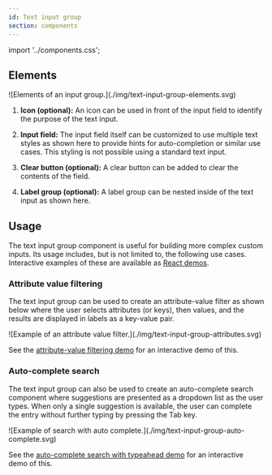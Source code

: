 ```yaml
---
id: Text input group
section: components
---
```


import '../components.css';

## Elements

<div class="ws-docs-content-img">
![Elements of an input group.](./img/text-input-group-elements.svg)
</div>

1. **Icon (optional):** An icon can be used in front of the input field to identify the purpose of the text input.

2. **Input field:** The input field itself can be customized to use multiple text styles as shown here to provide hints for auto-completion or similar use cases. This styling is not possible using a standard text input.

3. **Clear button (optional):** A clear button can be added to clear the contents of the field.

4. **Label group (optional):** A label group can be nested inside of the text input as shown here.

## Usage

The text input group component is useful for building more complex custom inputs. Its usage includes, but is not limited to, the following use cases. Interactive examples of these are available as [React demos](/components/text-input-group/react-demos).

### Attribute value filtering

The text input group can be used to create an attribute-value filter as shown below where the user selects attributes (or keys), then values, and the results are displayed in labels as a key-value pair.

<div class="ws-docs-content-img">
![Example of an attribute value filter.](./img/text-input-group-attributes.svg)
</div>

See the [attribute-value filtering demo](/components/text-input-group/react-demos#attribute-value-filtering) for an interactive demo of this.

### Auto-complete search

The text input group can also be used to create an auto-complete search component where suggestions are presented as a dropdown list as the user types. When only a single suggestion is available, the user can complete the entry without further typing by pressing the Tab key.

<div class="ws-docs-content-img">
![Example of search with auto complete.](./img/text-input-group-auto-complete.svg)
</div>

See the [auto-complete search with typeahead demo](/components/text-input-group/react-demos#auto-complete-search-with-typeahead) for an interactive demo of this.
